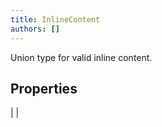 ```yaml
---
title: InlineContent
authors: []
---
```


Union type for valid inline content.

## Properties

|  |
